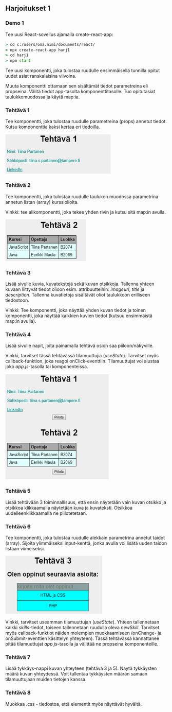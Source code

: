 ## Harjoitukset 1

### Demo 1

Tee uusi React-sovellus ajamalla create-react-app:

```cmd
> cd c:/users/oma.nimi/documents/react/
> npx create-react-app harj1
> cd harj1
> npm start
```

Tee uusi komponentti, joka tulostaa ruudulle ensimmäisellä tunnilla opitut uudet asiat ranskalaisina viivoina.

Muuta komponentti ottamaan sen sisältämät tiedot parametreina eli propseina. Välitä tiedot app-tasolta komponenttitasolle. Tuo opitutasiat taulukkomuodossa ja käytä map:ia.

### Tehtävä 1

Tee komponentti, joka tulostaa ruudulle parametreina (props) annetut tiedot. Kutsu komponenttia kaksi kertaa eri tiedoilla.

![tehtävä 1](./img/tiedot.PNG)

### Tehtävä 2

Tee komponentti, joka tulostaa ruudulle taulukon muodossa parametrina annetun listan (array) kurssiolioita.

Vinkki: tee alikomponentti, joka tekee yhden rivin ja kutsu sitä map:in avulla.

![tehtävä 2](./img/kurssit.PNG)

### Tehtävä 3

Lisää sivulle kuvia, kuvatekstejä sekä kuvan otsikkoja. Tallenna yhteen kuvaan liittyvät tiedot olioon esim. attribuutteihin: *imageurl*, *title* ja *description*. Tallenna kuvatietoja sisältävät oliot taulukkoon erilliseen tiedostoon.

Vinkki: Tee komponentti, joka näyttää yhden kuvan tiedot ja toinen komponentti, joka näyttää kaikkien kuvien tiedot (kutsuu ensimmäistä map:in avulla). 

### Tehtävä 4

Lisää sivulle napit, joita painamalla tehtävä osion saa piiloon/näkyville.

Vinkki, tarvitset tässä tehtävässä tilamuuttujia (*useState*). Tarvitset myös callback-funktion, joka reagoi onClick-eventtiin. Tilamuuttujat voi alustaa joko *app.js*-tasolla tai komponenteissa.

![tehtävä 4](./img/piilota.PNG)

### Tehtävä 5

Lisää tehtävään 3 toiminnallisuus, että ensin näytetään vain kuvan otsikko ja otsikkoa klikkaamalla näytetään kuva ja kuvateksti. Otsikkoa uudelleenklikkaamalla ne piilotetetaan.

### Tehtävä 6

Tee komponentti, joka tulostaa ruudulle alekkain parametrina annetut taidot (array). Sijoita ylimmäiseksi input-kenttä, jonka avulla voi lisätä uuden taidon listaan viimeiseksi.

![tehtävä 3](./img/oppinut.PNG)

Vinkki, tarvitset useamman tilamuuttujan (*useState*). Yhteen tallennetaan kaikki *skills*-tiedot, toiseen tallennetaan ruudulla oleva *newSkill*. Tarvitset myös callback-funktiot näiden molempien muokkaamiseen (onChange- ja onSubmit-eventtien käsittelyn yhteyteen). Tässä tehtävässä kannattanee pitää tilamuuttujat *app.js*-tasolla ja välittää ne propseina komponenteille.

### Tehtävä 7

Lisää tykkäys-nappi kuvan yhteyteen (tehtävä 3 ja 5). Näytä tykkäysten määrä kuvan yhteydessä. Voit tallentaa tykkäysten määrän samaan tilamuuttujaan muiden tietojen kanssa.

### Tehtävä 8

Muokkaa .css - tiedostoa, että elementit myös näyttävät hyvältä.